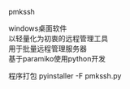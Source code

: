 pmkssh

windows桌面软件  
以轻量化为初衷的远程管理工具  
用于批量远程管理服务器  
基于paramiko使用python开发  

程序打包
pyinstaller -F pmkssh.py
